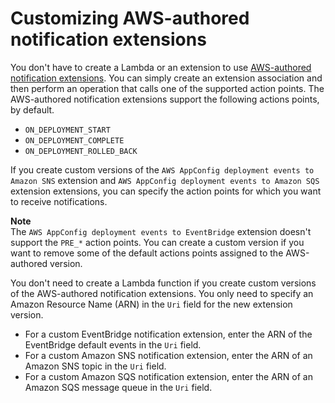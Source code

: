 # Customizing AWS\-authored notification extensions<a name="working-with-appconfig-extensions-creating-custom-notification"></a>

You don't have to create a Lambda or an extension to use [AWS\-authored notification extensions](https://docs.aws.amazon.com/appconfig/latest/userguide/working-with-appconfig-extensions-about-predefined.html)\. You can simply create an extension association and then perform an operation that calls one of the supported action points\. The AWS\-authored notification extensions support the following actions points, by default\. 
+ `ON_DEPLOYMENT_START`
+ `ON_DEPLOYMENT_COMPLETE`
+ `ON_DEPLOYMENT_ROLLED_BACK`

If you create custom versions of the `AWS AppConfig deployment events to Amazon SNS` extension and `AWS AppConfig deployment events to Amazon SQS` extension extensions, you can specify the action points for which you want to receive notifications\. 

**Note**  
The `AWS AppConfig deployment events to EventBridge` extension doesn't support the `PRE_*` action points\. You can create a custom version if you want to remove some of the default actions points assigned to the AWS\-authored version\.

You don't need to create a Lambda function if you create custom versions of the AWS\-authored notification extensions\. You only need to specify an Amazon Resource Name \(ARN\) in the `Uri` field for the new extension version\.
+ For a custom EventBridge notification extension, enter the ARN of the EventBridge default events in the `Uri` field\.
+ For a custom Amazon SNS notification extension, enter the ARN of an Amazon SNS topic in the `Uri` field\.
+ For a custom Amazon SQS notification extension, enter the ARN of an Amazon SQS message queue in the `Uri` field\.